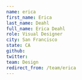 ```yaml
---
name: erica
first_name: Erica
last_name: Deahl
full_name: Erica Deahl
role: Visual Designer
city: San Francisco
state: CA
github: 
twitter: 
team: Design
redirect_from: /team/erica
---
```

